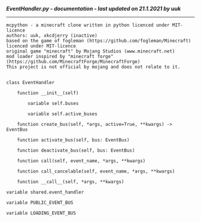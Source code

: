 ***EventHandler.py - documentation - last updated on 21.1.2021 by uuk***
___

    mcpython - a minecraft clone written in python licenced under MIT-licence
    authors: uuk, xkcdjerry (inactive)
    based on the game of fogleman (https://github.com/fogleman/Minecraft) licenced under MIT-licence
    original game "minecraft" by Mojang Studios (www.minecraft.net)
    mod loader inspired by "minecraft forge" (https://github.com/MinecraftForge/MinecraftForge)
    This project is not official by mojang and does not relate to it.


    class EventHandler

        function __init__(self)

            variable self.buses

            variable self.active_buses

        function create_bus(self, *args, active=True, **kwargs) -> EventBus

        function activate_bus(self, bus: EventBus)

        function deactivate_bus(self, bus: EventBus)

        function call(self, event_name, *args, **kwargs)

        function call_cancelable(self, event_name, *args, **kwargs)

        function __call__(self, *args, **kwargs)

    variable shared.event_handler

    variable PUBLIC_EVENT_BUS

    variable LOADING_EVENT_BUS